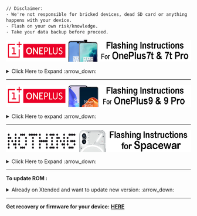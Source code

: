 ~~~
// Disclaimer:
- We're not responsible for bricked devices, dead SD card or anything happens with your device.
- Flash on your own risk/knowledge.
- Take your data backup before proceed.
~~~
<a href="#"><img src="assets/oneplus7.png" height="60" /></a> 
<details>
<br>
<summary>Click Here to Expand :arrow_down: </summary>

<b> Follow before proceed: </b>
- Backup all your Data
- OxygenOS 12 in both slot
- Gapps included so no need to flash/sideload GApps
- Download Recovery package: [**HERE**](https://sourceforge.net/projects/my-builds/files/Project-Xtended/XT/)
- Download Sideload copy-partition zip: [**HERE**](https://sourceforge.net/projects/my-builds/files/Project-Xtended/XT/copy-partitions-20220613-signed.zip/download)

<b> Now start Flashing </b>
1. Reboot to bootloader.
2. flash recovery.img 
3. Reboot to recovery
4. Sideload copy-partition zip by using command *__adb sideload copy-partitions-20220613-signed.zip__*
5. After complete, Back to recovery home page & tap Factory reset > Format data/factory reset
6. Back to recovery home page & tap > Apply update > Apply from ADB
7. Now sideload rom using command *__adb sideload <rom_filename>.zip__*
8. Now reboot to system.

</details>

----

<a href="#"><img src="assets/oneplus9.png" height="60" /></a> 
<details>
<br>
<summary>Click Here to expand :arrow_down: </summary>

<b> Follow before proceed: </b>
- Backup all your Data
- It's mandatory to be on C66 firmware
- Gapps included so no need to flash/sideload GApps
- Download Recovery package: [**HERE**](https://sourceforge.net/projects/my-builds/files/Project-Xtended/XT/)
- Download C66 firmware: [**HERE**](https://sourceforge.net/projects/my-builds/files/Project-Xtended/XT/)

<b> Now start Flashing </b>
1. Extract recovery package zip
2. Reboot to bootloader & connect your phone to PC
3. Double click on __flash.bat__
4. Now reboot to recovery > advance > fastboot
5. Extract firmware zip, Go to fastbootD mode & double click on __flash.bat__
6. Back to recovery home page & tap Factory reset > Format data/factory reset
6. Back to recovery home page & tap > Apply update > Apply from ADB
7. Now sideload rom using command *__adb sideload <rom_filename>.zip__*
8. Now reboot to system.

</details>

----
<a href="#"><img src="assets/spacewar.png" height="60" /></a>
<details>
<br>
<summary>Click Here to Expand :arrow_down: </summary>

<b> Follow before proceed: </b>
- Backup all your Data
- Gapps included so no need to flash/sideload GApps
- Recovery Package: [**HERE**](https://sourceforge.net/projects/my-builds/files/Project-Xtended/XT/Spacewar/Spacewar-RecoveryFlash.zip/download)

<b> Now start Flashing </b>
1. Reboot to bootloader & connect your phone to PC
2. Extract above recovery package
3. Execute flash.bat file
4. Now reboot to recovery
5. Factory reset > Format data/factory reset
6. Back to recovery home page & Apply update > Apply from ADB
7. Open command prompt & sideload rom using command *__adb sideload <rom_filename>.zip__*
8. Reboot

</details>

----

<b>To update ROM :</b>
<details>
<br>
<summary>Already on Xtended and want to update new version: :arrow_down: </summary>

1. Reboot to recovery
2. Apply update > Apply from ADB
3. Open command prompt & sideload rom using command *__adb sideload <rom_filename>.zip__*
4. Reboot

<b>Notes:</b>
- Every version isn't upgradable. It depends on system changes, So please follow release post first.
</details>

----

**Get recovery or firmware for your device:** [**HERE**](https://sourceforge.net/projects/my-builds/files/Project-Xtended/XT/)
